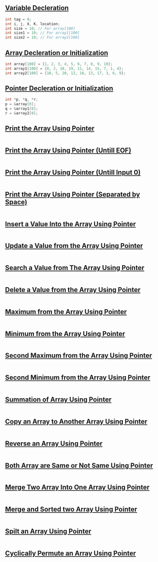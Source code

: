 ## [Variable Decleration](../lab5/)
```c
int tag = 0;
int i, j, X, K, location;
int size = 10; // For array[100]
int size1 = 10; // For array1[100]
int size2 = 10; // For array2[100]
```

## [Array Decleration or Initialization](../lab5/)
```c
int array[100] = {1, 2, 3, 4, 5, 6, 7, 8, 9, 10};
int array1[100] = {8, 2, 18, 19, 11, 14, 15, 7, 1, 4};
int array2[100] = {10, 5, 20, 12, 16, 13, 17, 3, 6, 9};
```

## [Pointer Decleration or Initialization](../lab5/)
```c
int *p, *q, *r;
p = &array[0];
q = &array1[0];
r = &array2[0];
```

## [Print the Array Using Pointer](../lab5/1.c)
```c

```

## [Print the Array Using Pointer (Untill EOF)](../lab5/2.c)
```c

```

## [Print the Array Using Pointer (Untill Input 0)](../lab5/3.c)
```c

```

## [Print the Array Using Pointer (Separated by Space)](../lab5/4.c)
```c

```

## [Insert a Value Into the Array Using Pointer](../lab5/5.c)
```c

```

## [Update a Value from the Array Using Pointer](../lab5/6.c)
```c

```

## [Search a Value from The Array Using Pointer](../lab5/7.c)
```c

```

## [Delete a Value from the Array Using Pointer](../lab5/8.c)
```c

```
## [Maximum from the Array Using Pointer](../lab5/9.c)
```c

```

## [Minimum from the Array Using Pointer](../lab5/10.c)
```c

```

## [Second Maximum from the Array Using Pointer](../lab5/11.c)
```c

```

## [Second Minimum from the Array Using Pointer](../lab5/12.c)
```c

```

## [Summation of Array Using Pointer](../lab5/13.c)
```c

```

## [Copy an Array to Another Array Using Pointer](../lab5/14.c)
```c

```

## [Reverse an Array Using Pointer](../lab5/15.c)
```c

```

## [Both Array are Same or Not Same Using Pointer](../lab5/16.c)
```c

```

## [Merge Two Array Into One Array Using Pointer](../lab5/17.c)
```c

```

## [Merge and Sorted two Array Using Pointer](../lab5/18.c)
```c

```
## [Spilt an Array Using Pointer](../lab5/19.c)
```c

```

## [Cyclically Permute an Array Using Pointer](../lab5/20.c)
```c

```
